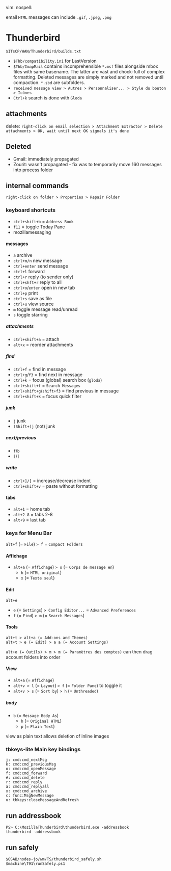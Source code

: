 vim: nospell:

 email
`HTML` messages can include `.gif`, `.jpeg`, `.png`

# Thunderbird
    $ITsCP/WAN/Thunderbird/builds.txt

- `$Thb/compatibility.ini` for LastVersion
- `$Thb/ImapMail` contains incomprehensible `*.msf` files alongside mbox files with same basename. The latter are vast and chock-full of complex formatting. Deleted messages are simply marked and not removed until compaction. `*.sbd` are subfolders.
- `received message view > Autres > Personnaliser... > Style du bouton > Icônes`
- `Ctrl+k` search is done with `Gloda`

## attachments
delete: `right-click on email selection > Attachment Extractor > Delete attachments > OK, wait until next OK signals it's done`

## Deleted
- Gmail: immediately propagated
- Zourit: wasn't propagated - fix was to temporarily move 160 messages into process folder

## internal commands
    right-click on folder > Properties > Repair Folder

### keyboard shortcuts
- `ctrl+shift+b` = `Address Book`
- `f11` = toggle Today Pane
- mozillamessaging

#### messages
- `a` archive
- `ctrl+m/n` new message
- `ctrl+enter` send message
- `ctrl+l` forward
- `ctrl+r` reply (to sender only)
- `ctrl+shft+r` reply to all
- `ctrl+o`/`enter` open in new tab
- `ctrl+p` print
- `ctrl+s` save as file
- `ctrl+u` view source
- `m` toggle message read/unread
- `s` toggle starring

##### attachments
- `ctrl+shift+a` = attach
- `alt+x` = reorder attachments

##### find
- `ctrl+f` = find in message
- `ctrl+g`/`f3` = find next in message
- `ctrl+k` = focus (global) search box (`gloda`)
- `ctrl+shift+f` = `Search Messages`
- `ctrl+shift+g`/`shift+f3` = find previous in message
- `ctrl+shift+k` = focus quick filter

##### junk
- `j`  junk
- `(Shift+)j`  (not) junk

##### next/previous
- `f`/`b`
- `]`/`[`

##### write
- `ctrl+]/[` = increase/decrease indent
- `ctrl+shift+v` = paste without formatting

#### tabs
- `alt+1` = home tab
- `alt+2-8` = tabs 2-8
- `alt+9` = last tab

### keys for Menu Bar
`alt+f` (= `File`) `> f` = `Compact Folders`

#### Affichage
- `alt+a` (= `Affichage`) `> o` (= `Corps de message en`)
    - `h` (= `HTML original`)
    - `x` (= `Texte seul`)

#### Edit
    alt+e

- `e` (= `Settings`) `> Config Editor...` = `Advanced Preferences`
- `f` (= `Find`) `> m` (= `Search Messages`)

#### Tools
    alt+t > alt+a (= Add-ons and Themes)
    alt+t > e (= Edit) > a a (= Account Settings)

`alt+o (= Outils) > m > m (= Paramètres des comptes)` can then drag account folders into order

#### View
- `alt+a` (= `Affichage`)
- `alt+v > l` (= `Layout`) `> f` (= `Folder Pane`) to toggle it
- `alt+v > s` (= `Sort by`) `> h` (= `Unthreaded`)

##### body
- `b` (= `Message Body As`)
    - `h` (= `Original HTML`)
    - `p` (= `Plain Text`)

view as plain text allows deletion of inline images

### tbkeys-lite Main key bindings
    j: cmd:cmd_nextMsg
    k: cmd:cmd_previousMsg
    o: cmd:cmd_openMessage
    f: cmd:cmd_forward
    #: cmd:cmd_delete
    r: cmd:cmd_reply
    a: cmd:cmd_replyall
    x: cmd:cmd_archive
    c: func:MsgNewMessage
    u: tbkeys:closeMessageAndRefresh

## run addressbook
    PS> C:\MozillaThunderbird\thunderbird.exe -addressbook
    thunderbird -addressbook

## run safely
    $OSAB/nodes-jo/wm/TS/thunderbird_safely.sh
    $machine\T91\runSafely.ps1

